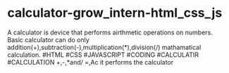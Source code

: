 # calculator-grow_intern-html_css_js
A calculator is device that performs airthmetic operations on numbers. Basic calculator can do only addition(+),subtraction(-),multiplication(*),division(/) mathamatical calculation.
#HTML #CSS #JAVASCRIPT #CODING #CALCULATIR #CALCULATION 
+,-,*and/ =,Ac it performs the calculator

